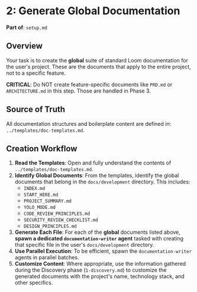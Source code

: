 # 2: Generate Global Documentation

**Part of**: `setup.md`

## Overview

Your task is to create the **global** suite of standard Loom documentation for the user's project. These are the documents that apply to the entire project, not to a specific feature.

**CRITICAL**: Do NOT create feature-specific documents like `PRD.md` or `ARCHITECTURE.md` in this step. Those are handled in Phase 3.

## Source of Truth

All documentation structures and boilerplate content are defined in: `../templates/doc-templates.md`.

## Creation Workflow

1.  **Read the Templates**: Open and fully understand the contents of `../templates/doc-templates.md`.
2.  **Identify Global Documents**: From the templates, identify the global documents that belong in the `docs/development` directory. This includes:
    *   `INDEX.md`
    *   `START_HERE.md`
    *   `PROJECT_SUMMARY.md`
    *   `YOLO_MODE.md`
    *   `CODE_REVIEW_PRINCIPLES.md`
    *   `SECURITY_REVIEW_CHECKLIST.md`
    *   `DESIGN_PRINCIPLES.md`
3.  **Generate Each File**: For each of the **global** documents listed above, **spawn a dedicated `documentation-writer` agent** tasked with creating that specific file in the user's `docs/development` directory.
4.  **Use Parallel Execution**: To be efficient, spawn the `documentation-writer` agents in parallel batches.
5.  **Customize Content**: Where appropriate, use the information gathered during the Discovery phase (`1-discovery.md`) to customize the generated documents with the project's name, technology stack, and other specifics.

